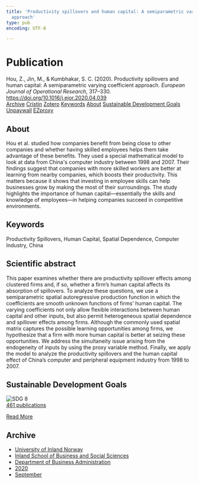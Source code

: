 ```yaml
---
title: 'Productivity spillovers and human capital: A semiparametric varying coefficient
  approach'
type: pub
encoding: UTF-8

---
```

<h1>Publication</h1>
<article id="csl-bib-container-5YSPWHNF" class="csl-bib-container">
  <div class="csl-bib-body"> <div class="csl-entry">Hou, Z., Jin, M., &#38; Kumbhakar, S. C. (2020). Productivity spillovers and human capital: A semiparametric varying coefficient approach. <i>European Journal of Operational Research</i>, 317–330. <a href="https://doi.org/10.1016/j.ejor.2020.04.039">https://doi.org/10.1016/j.ejor.2020.04.039</a></div> </div>
  <div class="csl-bib-buttons">
    <a href="#taxonomy-article-5YSPWHNF" alt="archive" class="csl-bib-button">Archive</a>
    <a href="https://app.cristin.no/results/show.jsf?id=1828686" alt="Cristin" class="csl-bib-button">Cristin</a>
    <a href="http://zotero.org/groups/5881554/items/5YSPWHNF" alt="Zotero" class="csl-bib-button">Zotero</a>
    <a href="#keywords-article-5YSPWHNF" alt="keywords" class="csl-bib-button">Keywords</a>
    <a href="#about-article-5YSPWHNF" alt="about_pub" class="csl-bib-button">About</a>
    <a href="#sdg-article-5YSPWHNF" alt="sdg" class="csl-bib-button">Sustainable Development Goals</a>
    <a href="https://doi.org/10.1016/j.ejor.2020.04.039" alt="Unpaywall" class="csl-bib-button">Unpaywall</a>
    <a href="https://doi.org/10.1016/j.ejor.2020.04.039" alt="EZproxy" class="csl-bib-button">EZproxy</a>
  </div>
  <div id="csl-bib-meta-container-5YSPWHNF"></div>
</article>
<div id="csl-bib-meta-5YSPWHNF" class="csl-bib-meta">
  <article id="about-article-5YSPWHNF" class="about_pub-article">
    <h1>About</h1>
    Hou et al. studied how companies benefit from being close to other companies and whether having skilled employees helps them take advantage of these benefits. They used a special mathematical model to look at data from China's computer industry between 1998 and 2007. Their findings suggest that companies with more skilled workers are better at learning from nearby companies, which boosts their productivity. This matters because it shows that investing in employee skills can help businesses grow by making the most of their surroundings. The study highlights the importance of human capital—essentially the skills and knowledge of employees—in helping companies succeed in competitive environments.
  </article>
  <article id="keywords-article-5YSPWHNF" class="keywords-article">
    <h1>Keywords</h1>
    Productivity Spillovers, Human Capital, Spatial Dependence, Computer Industry, China
  </article>
  <article id="abstract-article-5YSPWHNF" class="abstract-article">
    <h1>Scientific abstract</h1>
    This paper examines whether there are productivity spillover effects among clustered firms and, if so, whether a firm’s human capital affects its absorption of spillovers. To analyze these questions, we use a semiparametric spatial autoregressive production function in which the coefficients are smooth unknown functions of firms’ human capital. The varying coefficients not only allow flexible interactions between human capital and other inputs, but also permit heterogeneous spatial dependence and spillover effects among firms. Although the commonly used spatial matrix captures the possible learning opportunities among firms, we hypothesize that a firm with more human capital is better at seizing these opportunities. We address the simultaneity issue arising from the endogeneity of inputs by using the proxy variable method. Finally, we apply the model to analyze the productivity spillovers and the human capital effect of China’s computer and peripheral equipment industry from 1998 to 2007.
  </article>
  <article id="sdg-article-5YSPWHNF" class="sdg-article">
    <h1>Sustainable Development Goals</h1>
    <div class="sdg-container"><div id="sdg8" class="sdg">
        <img src="{{< params subfolder >}}images/sdg/sdg08_en.png" class="image" alt="SDG 8">
        <div class="sdg-overlay">
          <a href="{{< params subfolder >}}en/archive/?sdg=8#archive" class="sdg-publication-count"><span>461</span> publications</a>
          <p><a href="https://sdgs.un.org/goals/goal8" class="sdg-read-more">Read More</a></p>
        </div>
      </div></div>
  </article>
  <article id="taxonomy-article-5YSPWHNF" class="taxonomy-article">
    <h1>Archive</h1>
    <ul>
      <li><a href="{{< params subfolder >}}en/archive/?key=3DCRN523">University of Inland Norway</a></li>
      <li><a href="{{< params subfolder >}}en/archive/?key=DU8Q9LN9">Inland School of Business and Social Sciences</a></li>
      <li><a href="{{< params subfolder >}}en/archive/?key=3IQA89I8">Department of Business Administration</a></li>
      <li><a href="{{< params subfolder >}}en/archive/?key=TI88EFV9">2020</a></li>
      <li><a href="{{< params subfolder >}}en/archive/?key=ZNDBQIUJ">September</a></li>
    </ul>
  </article>
</div>
